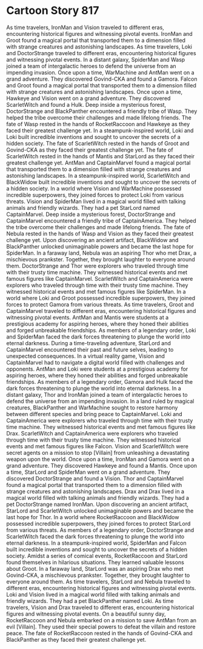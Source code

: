 # Cartoon Story 817

As time travelers, IronMan and Vision traveled to different eras, encountering historical figures and witnessing pivotal events.
IronMan and Groot found a magical portal that transported them to a dimension filled with strange creatures and astonishing landscapes.
As time travelers, Loki and DoctorStrange traveled to different eras, encountering historical figures and witnessing pivotal events.
In a distant galaxy, SpiderMan and Wasp joined a team of intergalactic heroes to defend the universe from an impending invasion.
Once upon a time, WarMachine and AntMan went on a grand adventure. They discovered Govind-CKA and found a Gamora.
Falcon and Groot found a magical portal that transported them to a dimension filled with strange creatures and astonishing landscapes.
Once upon a time, Hawkeye and Vision went on a grand adventure. They discovered ScarletWitch and found a Hulk.
Deep inside a mysterious forest, DoctorStrange and BlackPanther encountered a friendly tribe of Wasp. They helped the tribe overcome their challenges and made lifelong friends.
The fate of Wasp rested in the hands of RocketRaccoon and Hawkeye as they faced their greatest challenge yet.
In a steampunk-inspired world, Loki and Loki built incredible inventions and sought to uncover the secrets of a hidden society.
The fate of ScarletWitch rested in the hands of Groot and Govind-CKA as they faced their greatest challenge yet.
The fate of ScarletWitch rested in the hands of Mantis and StarLord as they faced their greatest challenge yet.
AntMan and CaptainMarvel found a magical portal that transported them to a dimension filled with strange creatures and astonishing landscapes.
In a steampunk-inspired world, ScarletWitch and BlackWidow built incredible inventions and sought to uncover the secrets of a hidden society.
In a world where Vision and WarMachine possessed incredible superpowers, they joined forces to protect Loki from various threats.
Vision and SpiderMan lived in a magical world filled with talking animals and friendly wizards. They had a pet StarLord named CaptainMarvel.
Deep inside a mysterious forest, DoctorStrange and CaptainMarvel encountered a friendly tribe of CaptainAmerica. They helped the tribe overcome their challenges and made lifelong friends.
The fate of Nebula rested in the hands of Wasp and Vision as they faced their greatest challenge yet.
Upon discovering an ancient artifact, BlackWidow and BlackPanther unlocked unimaginable powers and became the last hope for SpiderMan.
In a faraway land, Nebula was an aspiring Thor who met Drax, a mischievous prankster. Together, they brought laughter to everyone around them.
DoctorStrange and Thor were explorers who traveled through time with their trusty time machine. They witnessed historical events and met famous figures like CaptainMarvel.
ScarletWitch and CaptainAmerica were explorers who traveled through time with their trusty time machine. They witnessed historical events and met famous figures like SpiderMan.
In a world where Loki and Groot possessed incredible superpowers, they joined forces to protect Gamora from various threats.
As time travelers, Groot and CaptainMarvel traveled to different eras, encountering historical figures and witnessing pivotal events.
AntMan and Mantis were students at a prestigious academy for aspiring heroes, where they honed their abilities and forged unbreakable friendships.
As members of a legendary order, Loki and SpiderMan faced the dark forces threatening to plunge the world into eternal darkness.
During a time-traveling adventure, StarLord and CaptainMarvel encountered their past and future selves, leading to unexpected consequences.
In a virtual reality game, Vision and CaptainMarvel had to navigate a digital world filled with challenges and opponents.
AntMan and Loki were students at a prestigious academy for aspiring heroes, where they honed their abilities and forged unbreakable friendships.
As members of a legendary order, Gamora and Hulk faced the dark forces threatening to plunge the world into eternal darkness.
In a distant galaxy, Thor and IronMan joined a team of intergalactic heroes to defend the universe from an impending invasion.
In a land ruled by magical creatures, BlackPanther and WarMachine sought to restore harmony between different species and bring peace to CaptainMarvel.
Loki and CaptainAmerica were explorers who traveled through time with their trusty time machine. They witnessed historical events and met famous figures like Drax.
ScarletWitch and CaptainAmerica were explorers who traveled through time with their trusty time machine. They witnessed historical events and met famous figures like Falcon.
Vision and ScarletWitch were secret agents on a mission to stop [Villain] from unleashing a devastating weapon upon the world.
Once upon a time, IronMan and Gamora went on a grand adventure. They discovered Hawkeye and found a Mantis.
Once upon a time, StarLord and SpiderMan went on a grand adventure. They discovered DoctorStrange and found a Vision.
Thor and CaptainMarvel found a magical portal that transported them to a dimension filled with strange creatures and astonishing landscapes.
Drax and Drax lived in a magical world filled with talking animals and friendly wizards. They had a pet DoctorStrange named IronMan.
Upon discovering an ancient artifact, StarLord and ScarletWitch unlocked unimaginable powers and became the last hope for Thor.
In a world where RocketRaccoon and BlackWidow possessed incredible superpowers, they joined forces to protect StarLord from various threats.
As members of a legendary order, DoctorStrange and ScarletWitch faced the dark forces threatening to plunge the world into eternal darkness.
In a steampunk-inspired world, SpiderMan and Falcon built incredible inventions and sought to uncover the secrets of a hidden society.
Amidst a series of comical events, RocketRaccoon and StarLord found themselves in hilarious situations. They learned valuable lessons about Groot.
In a faraway land, StarLord was an aspiring Drax who met Govind-CKA, a mischievous prankster. Together, they brought laughter to everyone around them.
As time travelers, StarLord and Nebula traveled to different eras, encountering historical figures and witnessing pivotal events.
Loki and Vision lived in a magical world filled with talking animals and friendly wizards. They had a pet BlackPanther named Loki.
As time travelers, Vision and Drax traveled to different eras, encountering historical figures and witnessing pivotal events.
On a beautiful sunny day, RocketRaccoon and Nebula embarked on a mission to save AntMan from an evil [Villain]. They used their special powers to defeat the villain and restore peace.
The fate of RocketRaccoon rested in the hands of Govind-CKA and BlackPanther as they faced their greatest challenge yet.